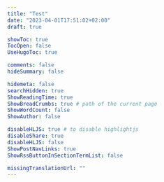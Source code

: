 ```yaml
---
title: "Test"
date: "2023-04-01T17:51:02+02:00"
draft: true

showToc: true
TocOpen: false
UseHugoToc: true

comments: false
hideSummary: false

hidemeta: false
searchHidden: true
ShowReadingTime: true
ShowBreadCrumbs: true # path of the current page
ShowWordCount: false
ShowAuthor: false

disableHLJS: true # to disable highlightjs
disableShare: true
disableHLJS: false
ShowPostNavLinks: true
ShowRssButtonInSectionTermList: false

missingTranslationUrl: ""
---
```



